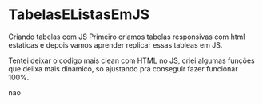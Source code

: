 # TabelasEListasEmJS
 Criando tabelas com JS
 Primeiro criamos tabelas responsivas com html estaticas e depois vamos aprender replicar essas tableas em JS.

 Tentei deixar o codigo mais clean com HTML no JS, criei algumas funções que deiixa mais dinamico, só ajustando pra conseguir fazer funcionar 100%.

 nao 